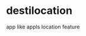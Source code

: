 # destilocation
app like appls location feature
<!DOCTYPE html>
<html>
<head>
    <title>Location Based SMS</title>
    <script src="https://maps.googleapis.com/maps/api/js?key=YOUR_GOOGLE_MAPS_API_KEY&libraries=places"></script>
    <script>
        let targetLocation = { lat: 37.7749, lng: -122.4194 }; // Set your target location (latitude and longitude)
        let threshold = 0.01; // Distance threshold in degrees

        function success(position) {
            const userLocation = {
                lat: position.coords.latitude,
                lng: position.coords.longitude
            };

            const distance = Math.sqrt(Math.pow(userLocation.lat - targetLocation.lat, 2) + Math.pow(userLocation.lng - targetLocation.lng, 2));

            if (distance < threshold) {
                sendSMS();
            }
        }

        function error() {
            console.log('Unable to retrieve your location');
        }

        function checkLocation() {
            if (navigator.geolocation) {
                navigator.geolocation.getCurrentPosition(success, error);
            } else {
                console.log('Geolocation is not supported by your browser');
            }
        }

        function sendSMS() {
            fetch('/send-sms', {
                method: 'POST',
                headers: {
                    'Content-Type': 'application/json'
                },
                body: JSON.stringify({
                    message: 'User has reached the target location',
                    to: 'TARGET_PHONE_NUMBER' // Replace with the recipient's phone number
                })
            })
            .then(response => response.json())
            .then(data => {
                console.log('SMS sent:', data);
            })
            .catch(error => {
                console.error('Error:', error);
            });
        }

        setInterval(checkLocation, 30000); // Check location every 30 seconds
    </script>
</head>
<body>
    <h1>Location Based SMS</h1>
    <p>Keep this page open to check location and send SMS when the target is reached.</p>
</body>
</html>
